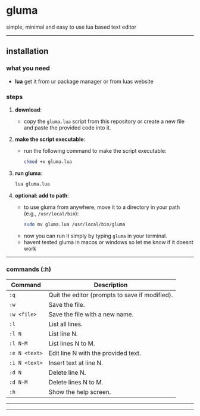 # gluma
simple, minimal and easy to use lua based text editor

---

## installation

### what you need

- **lua** get it from ur package manager or from luas website

### steps

1. **download**:  
   - copy the `gluma.lua` script from this repository or create a new file and paste the provided code into it.  

2. **make the script executable**:  
   - run the following command to make the script executable:  
     ```bash  
     chmod +x gluma.lua  
     ```  

3. **run gluma**:  
     ```bash  
     lua gluma.lua  
     ```  

4. **optional: add to path**:  
   - to use gluma from anywhere, move it to a directory in your path (e.g., `/usr/local/bin`):  
     ```bash  
     sudo mv gluma.lua /usr/local/bin/gluma  
     ```  
   - now you can run it simply by typing `gluma` in your terminal.
   - havent tested gluma in macos or windows so let me know if it doesnt work
---
### commands (:h)

| Command       | Description                                      |
|---------------|--------------------------------------------------|
| `:q`          | Quit the editor (prompts to save if modified).   |
| `:w`          | Save the file.                                   |
| `:w <file>`   | Save the file with a new name.                   |
| `:l`          | List all lines.                                  |
| `:l N`        | List line N.                                     |
| `:l N-M`      | List lines N to M.                               |
| `:e N <text>` | Edit line N with the provided text.              |
| `:i N <text>` | Insert text at line N.                           |
| `:d N`        | Delete line N.                                   |
| `:d N-M`      | Delete lines N to M.                             |
| `:h`          | Show the help screen.                            |

---
---
